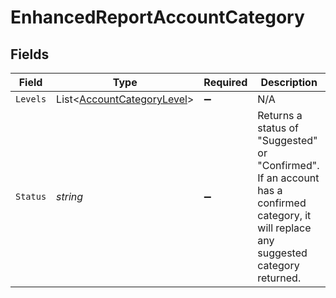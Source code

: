 # EnhancedReportAccountCategory


## Fields

| Field                                                                                                                                    | Type                                                                                                                                     | Required                                                                                                                                 | Description                                                                                                                              |
| ---------------------------------------------------------------------------------------------------------------------------------------- | ---------------------------------------------------------------------------------------------------------------------------------------- | ---------------------------------------------------------------------------------------------------------------------------------------- | ---------------------------------------------------------------------------------------------------------------------------------------- |
| `Levels`                                                                                                                                 | List<[AccountCategoryLevel](../../Models/Shared/AccountCategoryLevel.md)>                                                                | :heavy_minus_sign:                                                                                                                       | N/A                                                                                                                                      |
| `Status`                                                                                                                                 | *string*                                                                                                                                 | :heavy_minus_sign:                                                                                                                       | Returns a status of "Suggested" or "Confirmed". If an account has a confirmed category, it will replace any suggested category returned. |